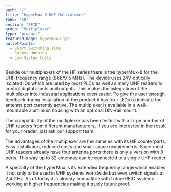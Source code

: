 ```yaml
---
path: "/"
title: "hyperMux-8 UHF Multiplexer"
rank: "50"
section: "RFID"
group: "Multiplexer"
type: "product"
featuredImage: hypermux8.jpg
bulletPoints:
  - Short Switching Time
  - Robust Housing
  - Low System Costs
---
```

Beside our multiplexers of the HF series there is the hyperMux-8 for the UHF frequency range (868/915 MHz). The device uses 24V optically isolated IOs which are used by most PLCs as well as many UHF readers to control digital inputs and outputs. This makes the integration of the multiplexer into industrial applications even easier. To give the user enough feedback during installation of the product it has four LEDs to indicate the antenna port currently active. The multiplexer is available in a wall-mountable aluminium housing with an optional DIN-rail mount.

The compatibility of the multiplexer has been tested with a large number of UHF readers from different manufacturers. If you are interested in the result for your reader, just ask our support team.

The advantages of the multiplexer are the same as with its HF counterparts: Easy installation, reduced costs and small space requirements. Since most UHF readers already have four antenna ports there is only a version with 8 ports. This way up to 32 antennas can be connected to a single UHF reader.

A specialty of the hyperMux is its extended frequency range which enables it not only to be used in UHF systems worldwide but even switch signals at 2,4 GHz. As of today it is already compatible with future RFID systems working at higher frequencies making it truely future proof.
